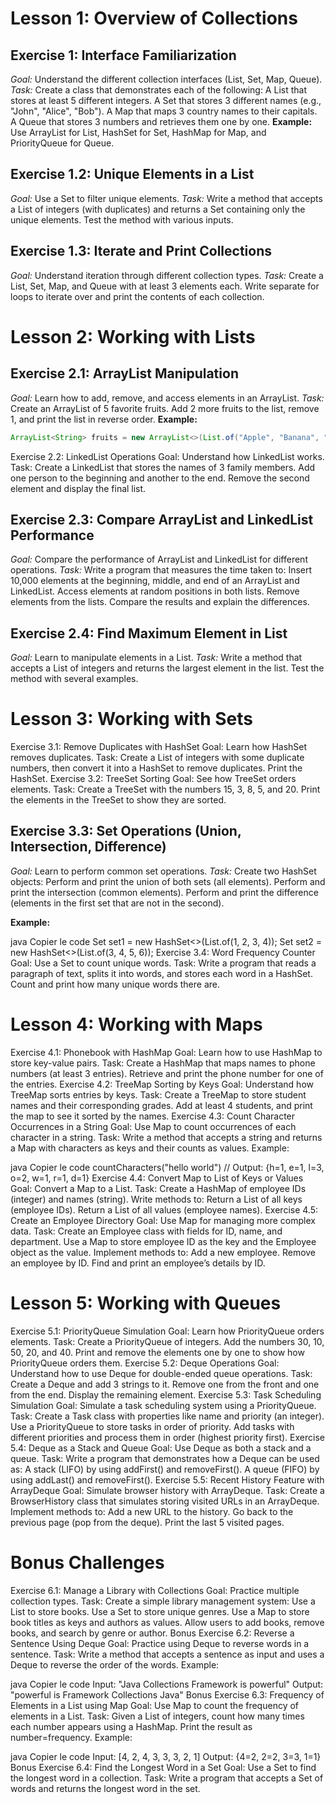 # Lesson 1: Overview of Collections
## Exercise 1: Interface Familiarization
_Goal:_ Understand the different collection interfaces (List, Set, Map, Queue).
_Task:_ Create a class that demonstrates each of the following:
A List that stores at least 5 different integers.
A Set that stores 3 different names (e.g., "John", "Alice", "Bob").
A Map that maps 3 country names to their capitals.
A Queue that stores 3 numbers and retrieves them one by one.
**Example:**
Use ArrayList for List, HashSet for Set, HashMap for Map, and PriorityQueue for Queue.

## Exercise 1.2: Unique Elements in a List
_Goal:_ Use a Set to filter unique elements.
_Task:_ Write a method that accepts a List of integers (with duplicates) and returns a Set containing only the unique elements. Test the method with various inputs.

## Exercise 1.3: Iterate and Print Collections
_Goal:_ Understand iteration through different collection types.
_Task:_ Create a List, Set, Map, and Queue with at least 3 elements each. Write separate for loops to iterate over and print the contents of each collection.

# Lesson 2: Working with Lists
## Exercise 2.1: ArrayList Manipulation
_Goal:_ Learn how to add, remove, and access elements in an ArrayList.
_Task:_ Create an ArrayList of 5 favorite fruits. Add 2 more fruits to the list, remove 1, and print the list in reverse order.
**Example:**

```java
ArrayList<String> fruits = new ArrayList<>(List.of("Apple", "Banana", "Cherry", "Mango", "Pineapple"));
```
Exercise 2.2: LinkedList Operations
Goal: Understand how LinkedList works.
Task: Create a LinkedList that stores the names of 3 family members. Add one person to the beginning and another to the end. Remove the second element and display the final list.
## Exercise 2.3: Compare ArrayList and LinkedList Performance
_Goal:_ Compare the performance of ArrayList and LinkedList for different operations.
_Task:_ Write a program that measures the time taken to:
Insert 10,000 elements at the beginning, middle, and end of an ArrayList and LinkedList.
Access elements at random positions in both lists.
Remove elements from the lists.
Compare the results and explain the differences.

## Exercise 2.4: Find Maximum Element in List
_Goal:_ Learn to manipulate elements in a List.
_Task:_ Write a method that accepts a List of integers and returns the largest element in the list. Test the method with several examples.

# Lesson 3: Working with Sets
Exercise 3.1: Remove Duplicates with HashSet
Goal: Learn how HashSet removes duplicates.
Task: Create a List of integers with some duplicate numbers, then convert it into a HashSet to remove duplicates. Print the HashSet.
Exercise 3.2: TreeSet Sorting
Goal: See how TreeSet orders elements.
Task: Create a TreeSet with the numbers 15, 3, 8, 5, and 20. Print the elements in the TreeSet to show they are sorted.
## Exercise 3.3: Set Operations (Union, Intersection, Difference)
_Goal:_ Learn to perform common set operations.
_Task:_ Create two HashSet objects:
Perform and print the union of both sets (all elements).
Perform and print the intersection (common elements).
Perform and print the difference (elements in the first set that are not in the second).

**Example:**

java
Copier le code
Set<Integer> set1 = new HashSet<>(List.of(1, 2, 3, 4));
Set<Integer> set2 = new HashSet<>(List.of(3, 4, 5, 6));
Exercise 3.4: Word Frequency Counter
Goal: Use a Set to count unique words.
Task: Write a program that reads a paragraph of text, splits it into words, and stores each word in a HashSet. Count and print how many unique words there are.
# Lesson 4: Working with Maps
Exercise 4.1: Phonebook with HashMap
Goal: Learn how to use HashMap to store key-value pairs.
Task: Create a HashMap that maps names to phone numbers (at least 3 entries). Retrieve and print the phone number for one of the entries.
Exercise 4.2: TreeMap Sorting by Keys
Goal: Understand how TreeMap sorts entries by keys.
Task: Create a TreeMap to store student names and their corresponding grades. Add at least 4 students, and print the map to see it sorted by the names.
Exercise 4.3: Count Character Occurrences in a String
Goal: Use Map to count occurrences of each character in a string.
Task: Write a method that accepts a string and returns a Map with characters as keys and their counts as values.
Example:

java
Copier le code
countCharacters("hello world")
// Output: {h=1, e=1, l=3, o=2, w=1, r=1, d=1}
Exercise 4.4: Convert Map to List of Keys or Values
Goal: Convert a Map to a List.
Task: Create a HashMap of employee IDs (integer) and names (string). Write methods to:
Return a List of all keys (employee IDs).
Return a List of all values (employee names).
Exercise 4.5: Create an Employee Directory
Goal: Use Map for managing more complex data.
Task: Create an Employee class with fields for ID, name, and department. Use a Map to store employee ID as the key and the Employee object as the value. Implement methods to:
Add a new employee.
Remove an employee by ID.
Find and print an employee’s details by ID.
# Lesson 5: Working with Queues
Exercise 5.1: PriorityQueue Simulation
Goal: Learn how PriorityQueue orders elements.
Task: Create a PriorityQueue of integers. Add the numbers 30, 10, 50, 20, and 40. Print and remove the elements one by one to show how PriorityQueue orders them.
Exercise 5.2: Deque Operations
Goal: Understand how to use Deque for double-ended queue operations.
Task: Create a Deque and add 3 strings to it. Remove one from the front and one from the end. Display the remaining element.
Exercise 5.3: Task Scheduling Simulation
Goal: Simulate a task scheduling system using a PriorityQueue.
Task: Create a Task class with properties like name and priority (an integer). Use a PriorityQueue to store tasks in order of priority. Add tasks with different priorities and process them in order (highest priority first).
Exercise 5.4: Deque as a Stack and Queue
Goal: Use Deque as both a stack and a queue.
Task: Write a program that demonstrates how a Deque can be used as:
A stack (LIFO) by using addFirst() and removeFirst().
A queue (FIFO) by using addLast() and removeFirst().
Exercise 5.5: Recent History Feature with ArrayDeque
Goal: Simulate browser history with ArrayDeque.
Task: Create a BrowserHistory class that simulates storing visited URLs in an ArrayDeque. Implement methods to:
Add a new URL to the history.
Go back to the previous page (pop from the deque).
Print the last 5 visited pages.
# Bonus Challenges
Exercise 6.1: Manage a Library with Collections
Goal: Practice multiple collection types.
Task: Create a simple library management system:
Use a List to store books.
Use a Set to store unique genres.
Use a Map to store book titles as keys and authors as values.
Allow users to add books, remove books, and search by genre or author.
Bonus Exercise 6.2: Reverse a Sentence Using Deque
Goal: Practice using Deque to reverse words in a sentence.
Task: Write a method that accepts a sentence as input and uses a Deque to reverse the order of the words.
Example:

java
Copier le code
Input: "Java Collections Framework is powerful"
Output: "powerful is Framework Collections Java"
Bonus Exercise 6.3: Frequency of Elements in a List using Map
Goal: Use Map to count the frequency of elements in a List.
Task: Given a List of integers, count how many times each number appears using a HashMap. Print the result as number=frequency.
Example:

java
Copier le code
Input: [4, 2, 4, 3, 3, 3, 2, 1]
Output: {4=2, 2=2, 3=3, 1=1}
Bonus Exercise 6.4: Find the Longest Word in a Set
Goal: Use a Set to find the longest word in a collection.
Task: Write a program that accepts a Set of words and returns the longest word in the set.